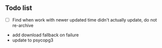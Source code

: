 ## Todo list

- [ ] Find when work with newer updated time didn't actually update, do not re-archive
- add download fallback on failure
- update to psycopg3